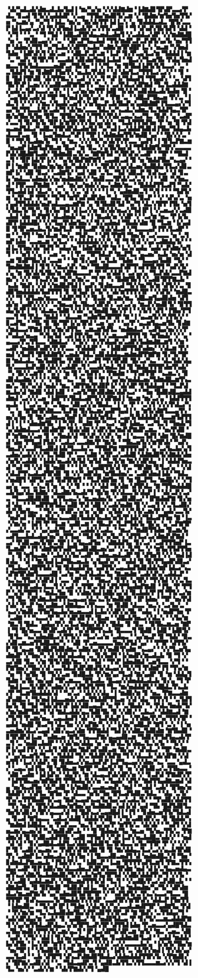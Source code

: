 ▝▟▞▚▟▃▟▞▟▆▃▟▃▙▞▙▟▐▝▆▞▚▞▅▝▞▞▟▟▇▟▆▝▐▟▇▟▊▜▛▟▛▃▃▞▛▟▃▝▊▃▟▝▊▜▞▞▄▟▟▟▛▝▞▃▄▝▜▜▙▞▆▟▉▜▞▃▆▝▞▝█▟▆▞▆▜▅▜▅▜▜▞▅▝▚▃▆▞▄▝▚▞▜▝▐▟▃▝▆▞▄▝▇▞▟▞▛▛▐▟▐▃▚▝▄▝▉▟▟▟▃▟▃▝█▜▞▃▃▛▐▟▐▃▄▞▃▞▟▝▛▞▟▜▅▟▐▃▟▞▛▃▚▜▜▞▃▟▉▝▝▜▝▟▚▟▚▜▙▜▟▜▝▟▟▝▝▞▜▝▝▝▃▝▝▜▝▜▟▝▐▟█▃▟▜▛▟▄▃▅▟▃▟▅▜▝▞▃▟▟▃▞▟▛▝▞▞▆▟▇▟█▝▅▝▃▝▛▟▉▃▄▞▞▝▃▝▝▟▛▃▛▜▄▃▙▟▝▜▜▞▆▟▛▃▛▃▛▟▜▞▄▞▙▝▅▞▜▜▛▝▟▟▅▞▞▜▜▝▚▞▜▃▙▞▞▟▛▜▚▃▙▞▚▟▇▞▅▜▛▟█▛▐▃▚▝▅▃▆▝▚▜▅▟▜▟▅▝▐▟▛▟▚▜▝▟▞▃▅▝▝▟█▃▛▃▛▃▆▝▐▃▛▝▊▞▛▃▄▜▃▞▆▝▜▟▟▟▐▝▆▝▃▝▚▟▚▝▊▜▛▞▜▝▃▃▟▟▝▟▊▟▅▜▅▟▐▃▙▟▝▝█▃▞▞▜▃▅▜▙▝▛▟▄▜▅▟▆▃▃▜▜▞▙▟▃▃▃▃▅▟▛▃▞▜▙▜▅▝▐▝▞▜▃▝▆▝▉▜▙▟▐▟▜▞▙▜▃▃▞▝▃▝▃▜▟▟▜▝▆▝▊▟▇▛▐▜▅▜▚▝▅▃▙▞▛▟▟▝▝▟▝▟▅▜▃▞▜▜▜▃▞▃▞▞▝▝▊▝▊▝█▟▐▜▛▟▊▝▟▞▛▛▇▃▚▝▃▟▝▞▞▃▜▝▚▛▐▞▜▟▄▟▜▝▜▜▄▟▚▝▝▃▝▟▜▜▙▜▚▛▐▃▅▞▞▞▄▟▉▃▟▛▇▜▅▜▚▝▚▃▚▝▃▞▛▟▃▞▟▛▇▟▝▜▃▜▃▟▟▟▇▞▄▟▞▃▜▟▚▃▃▞▃▜▚▝▐▝▃▞▅▞▅▞▛▛▐▟█▝▜▞▟▞▚▟▊▟▟▃▟▞▙▟▅▝█▝▝▃▄▜▟▞▃▟▞▟▝▜▛▝▜▞▅▟▐▞▜▞▄▞▄▝▝▛▇▝▃▝▝▟█▃▛▜▙▃▅▝▛▞▃▝▐▟▃▜▝▞▝▞▝▞▆▃▚▜▄▟▞▃▅▜▝▞▅▜▄▃▛▃▙▜▙▟▚▞▄▟█▟▇▛▐▜▃▃▄▞▞▜▄▞▜▞▜▜▃▃▙▜▞▃▟▞▜▝▟▞▆▞▃▃▃▜▟▃▚▞▚▃▟▃▚▟▆▃▜▃▜▟▟▜▄▃▜▛▇▞▅▜▙▞▙▜▅▝▉▜▃▝█▜▙▞▆▟▝▞▜▜▞▞▛▟▞▃▄▃▚▃▞▜▃▝▉▟▚▝▄▝▃▟▛▞▃▃▜▝▉▞▜▞▙▝▉▛▐▞▆▜▛▞▛▞▙▞▄▞▟▞▄▝▜▃▙▜▜▜▟▜▅▝▛▝▅▝█▝▛▟▄▃▅▟▜▟▃▞▚▟█▃▜▜▛▟▛▟▃▟▅▜▟▝▚▞▚▟▐▃▞▟▟▟▜▟▊▟▐▜▙▞▜▟▄▃▙▟▃▃▛▃▄▝▉▝▐▃▄▜▅▟▃▞▚▛▐▝▜▛▐▝▟▟▆▟▅▜▜▞▆▟█▝▄▞▝▝█▞▞▞▃▝▉▝▝▜▚▜▃▟▅▞▙▝▜▝▄▝▆▃▝▞▞▞▜▞▚▞▟▞▛▞▛▃▃▝▄▟▜▝▐▝▉▜▃▛▇▃▆▝▅▃▅▛▐▟▆▜▄▛▇▃▆▝█▃▞▝▆▝▉▃▝▞▄▜▙▜▄▞▟▝▜▜▟▟▇▜▞▜▛▞▃▃▃▃▛▟▞▟█▟▇▜▃▟▞▝█▟▆▟▊▃▜▞▃▝▇▛▇▜▟▝▚▜▛▟▚▞▃▟▛▝▝▜▛▝▝▜▙▟▃▜▝▝▉▛▐▟▞▛▐▞▞▝▚▞▙▜▙▛▇▛▇▜▝▃▄▟▊▃▟▝▉▝▅▝▇▟▟▜▙▞▚▃▄▞▝▛▐▝▆▟▛▝▉▟▅▞▆▞▆▞▙▞▚▟▟▞▝▝▃▜▛▟▞▞▄▞▟▃▅▞▙▟█▟▄▜▜▃▞▟▊▃▆▛▐▞▝▟▉▝▉▃▞▝▃▟▇▜▞▝▄▟▝▟▉▝▃▜▃▝▜▟▝▟▉▃▛▝▊▟▚▃▞▝▟▝▊▃▙▝▅▟▃▃▚▟▅▟▞▞▅▞▅▟▆▟▇▞▞▝▆▟▊▃▃▜▛▟▞▃▞▃▜▝▐▝▝▟▊▝▚▜▅▃▟▝▐▜▛▃▃▛▇▟▇▝▝▃▞▝▆▞▄▞▆▟▞▞▄▃▚▟▇▞▆▃▝▝█▟▟▟▜▜▃▟▜▝▚▟▞▜▜▃▟▟▐▟▝▟▃▞▚▝▄▝▄▝▞▃▝▟▝▞▝▝▐▝▚▝▄▟▆▟▉▃▜▝▚▜▝▝▝▝▜▟▜▞▆▝▄▜▚▃▛▝▛▜▞▝▜▞▜▝▆▜▚▟▚▟▛▟▆▝▚▟▃▝█▜▄▝▉▃▛▝▝▞▝▟▚▞▃▝▅▞▄▟▜▜▟▟▟▞▅▟▚▟▃▃▄▃▆▛▇▝▄▝▊▜▙▟▊▜▟▝▚▞▜▝▟▃▚▜▛▛▐▜▙▝▅▜▚▜▟▃▜▞▜▞▚▝▊▞▙▞▜▟▝▟▐▃▞▞▅▝▉▞▟▞▅▃▞▞▜▟▐▛▐▝▞▃▅▃▞▞▃▟▉▃▙▟▝▟▅▝▚▛▇▜▝▟▃▟▅▟▞▝▅▝▐▝▇▃▟▞▅▝▞▟▛▝▞▝▃▞▆▝▅▃▝▛▐▞▙▟▛▛▐▟▟▟█▞▝▞▞▜▄▞▛▟▅▜▅▞▞▝▊▞▄▟▅▟▝▜▙▟▞▟▆▝█▝▜▃▆▝▐▞▄▟▉▝▊▜▛▃▅▃▙▃▜▞▆▟▜▃▛▝▜▜▃▟▛▝▊▟▞▟▃▟▝▞▜▃▃▃▄▛▐▜▚▜▃▟▛▝▆▝▝▃▜▜▝▝▆▞▟▃▆▝▅▞▃▝▜▟▚▃▝▝▟▜▝▛▇▜▝▜▅▞▙▝▃▞▃▃▃▝▅▝▃▜▅▛▐▟▅▝▃▃▅▃▆▝▄▜▃▞▝▝▟▟▟▟▟▞▞▞▚▝▊▝▜▝▊▟▝▞▄▞▃▟▇▟▄▜▞▝▝▟▐▃▜▜▅▞▟▞▜▟▜▝▚▟▄▞▆▝▐▟▆▜▟▞▛▝▇▝▐▃▚▞▄▟▄▝▄▟▞▃▛▟▆▞▅▜▜▝▝▝▅▜▝▞▄▝▝▃▅▝▃▝▐▝▛▃▝▜▛▜▟▃▛▝▇▃▛▜▃▝▄▃▅▞▚▃▙▝▅▞▅▝▟▃▆▝▉▟▛▜▙▞▟▝▃▃▆▝▝▝▇▝▊▞▄▟▝▃▜▃▙▝▜▟▅▝▝▜▃▃▄▞▙▟▊▝▜▞▝▜▅▟▇▟▇▟▐▝▊▜▝▞▆▃▞▟▚▝▅▞▝▜▙▟█▃▃▃▛▟▛▜▚▟▜▜▙▜▜▝▚▟▚▜▞▞▄▝▆▝█▞▟▞▙▜▙▞▆▝▟▛▇▃▃▃▛▝▛▝▚▞▟▟▚▝▃▞▄▞▄▝▜▃▛▟▞▃▃▛▇▟▆▞▚▝▞▞▝▜▚▃▛▞▆▝▜▞▚▞▆▞▃▝▜▝▛▝▚▝█▟▇▜▙▜▝▞▃▟▊▜▛▛▇▃▙▝▚▃▙▝▇▟▚▝▞▟▝▞▆▟█▟▜▟▐▝▄▟▚▝▊▟▆▃▃▟▝▜▞▞▆▞▜▞▆▝▟▜▞▞▃▝▊▟▉▜▅▟▟▟▟▞▙▟▜▜▜▝▊▝▊▜▄▛▐▞▜▞▚▝▟▞▆▜▜▜▚▜▛▝▝▞▟▜▞▝▆▟█▃▞▞▝▜▝▟▜▃▅▞▆▃▃▝▟▟▛▞▜▝▞▝▉▃▙▝▉▃▆▞▆▃▝▟█▃▆▜▄▟▉▟▅▝▟▜▟▞▅▝▄▟▛▞▞▞▞▝▃▜▅▃▄▜▃▜▙▃▞▟▛▟▚▝▃▞▃▞▄▝▆▃▛▞▅▟▊▜▞▝▉▜▜▟▄▜▞▛▐▝▜▝▟▃▆▃▜▟▇▝▞▟▞▝▄▜▅▟█▝▇▞▞▛▐▝▝▞▙▜▝▟▜▝▐▜▙▞▛▜▃▃▜▝▜▝▛▟▃▝▇▟▟▝▝▟▃▃▆▝▚▟▆▜▅▜▛▜▛▝▇▝▐▝▄▃▅▜▞▞▚▜▜▞▞▝▊▃▟▜▄▝▝▜▙▝▉▝█▞▜▛▐▞▄▜▛▟▝▃▅▝▄▞▝▝▄▞▛▝▄▃▆▜▄▃▅▜▙▝▊▟▇▞▆▟▃▃▞▛▇▟▐▜▚▞▆▞▟▜▜▃▝▃▆▃▆▜▟▜▃▝▅▟▆▟▃▞▝▃▟▜▄▞▅▞▞▞▛▞▚▟▃▞▅▃▄▝▚▜▄▜▟▝▃▟▐▜▚▜▅▝▜▝▞▃▆▃▃▟▜▜▜▝▊▝▆▜▅▟▞▝▞▝▄▝▄▃▃▞▛▃▜▜▃▃▝▟▇▟▃▞▝▞▜▞▞▝▛▞▛▟▄▟▚▞▃▟▛▞▙▟▆▟▇▃▆▜▝▞▆▝▃▟▛▝▅▟▇▟▚▟▛▞▛▞▛▃▃▝▛▟▟▟▛▝▃▝▐▟▉▟▛▜▜▟▚▟▅▞▝▞▟▃▆▝▛▞▅▟▝▞▙▟▜▝█▜▟▟▇▜▞▃▅▟▞▜▟▃▚▟▊▟▟▟▄▃▆▟▆▟▛▛▇▛▇▝▊▞▜▞▜▛▇▝▆▟▃▟▃▝▆▞▙▟█▜▄▝▛▟▉▞▞▃▟▜▝▜▚▜▛▟▊▝█▞▃▞▚▃▝▝▟▃▜▟▞▟▄▜▞▃▃▃▙▟▚▟▊▞▟▞▞▃▟▟▛▃▜▝▃▃▟▞▅▟▃▜▟▝█▝▇▟▄▜▜▜▛▟▅▜▚▟▞▝▚▝█▞▞▃▆▜▚▝▚▞▞▝▆▝█▝▃▜▟▜▚▝▝▛▇▟▆▝▝▜▚▟▜▜▛▝▚▃▆▃▚▝▉▟▊▟▄▟▆▞▞▝▞▝▞▜▙▝▚▃▝▝▅▝█▝▝▛▐▝▄▞▅▞▅▟▟▃▅▞▜▟▆▟█▃▆▜▚▃▆▞▃▝▉▞▚▞▟▝▅▟▞▝▆▃▝▟▛▛▇▞▛▟▉▛▐▞▝▟▞▟▛▝▊▜▟▟▄▟▝▝▜▃▛▟▆▃▙▞▟▝▇▟▉▝▟▟▐▟▊▝▝▃▅▜▞▜▛▟▉▟▇▞▟▟▚▃▞▝▝▜▅▝█▟▉▟█▃▄▟▟▟▆▟▝▃▞▞▞▃▅▝▐▟▛▜▚▜▙▟▃▟▛▜▞▞▟▛▇▟▐▝▆▃▆▝▆▞▃▞▄▝▐▟▟▜▜▜▄▃▙▝▐▝▃▞▃▝▛▝▃▜▄▃▝▟▊▃▞▞▄▜▙▟▃▝▐▝▄▝▛▝▝▃▚▜▝▞▞▞▛▟▃▞▚▝▃▝▄▝▇▜▅▜▛▟▇▃▃▜▃▛▇▝▉▞▙▃▆▞▄▟▛▜▄▟▐▝▄▝▆▜▞▟▇▜▃▃▄▜▚▝▅▞▄▜▅▝▊▝▇▞▃▟▆▃▄▜▅▛▐▞▚▟▟▞▆▜▟▃▝▃▄▞▙▜▟▟▟▟▚▜▃▃▆▜▟▜▜▟▐▝▐▝▝▟▅▟▆▜▙▝▐▝▚▜▚▝▚▟▇▝▛▝▚▃▞▝▅▛▐▟▅▃▝▃▞▜▃▜▝▜▅▟▞▜▚▞▟▟▆▟▃▃▞▟▊▟▆▜▛▝▉▟▞▟▇▝▞▟▛▞▙▞▆▟▚▛▇▟▛▃▆▃▝▝▅▞▛▟▉▝▛▝▆▜▅▞▞▃▅▝▊▝▃▜▅▟▞▟▝▜▞▟▚▞▞▟▚▝▅▝▐▝▄▃▃▜▟▜▝▟▆▝█▞▆▟█▟▝▟▅▝▛▜▄▟▐▜▟▞▝▃▟▃▞▃▃▟▇▞▛▝▇▞▙▝▝▜▙▃▅▜▞▞▆▜▛▟▞▝▚▟▚▜▅▃▛▞▃▃▛▜▃▟▉▟▐▟▞▜▃▃▙▞▃▝▜▜▙▛▇▝█▜▜▜▚▟▚▝▄▝▃▞▙▃▙▞▄▜▃▟▅▞▄▟▞▞▞▞▜▃▜▟█▝▛▝▃▃▚▟▇▝▄▜▛▃▞▃▟▟█▝▟▟▇▟▉▜▞▟▇▟▞▟▅▞▅▜▞▃▟▟▊▝▐▟▟▞▅▃▟▞▙▜▟▝▅▜▟▝▜▃▜▞▆▝▇▞▞▟▛▟▄▝▐▝▟▟▟▜▅▃▟▝▚▟▝▜▝▞▟▝█▝▅▟▉▝▝▝▐▞▚▝▄▟█▜▜▞▟▝▛▃▝▜▛▟▇▝▊▜▃▞▄▝▝▞▟▞▟▃▛▜▚▃▟▃▟▜▛▟▊▝▉▝▞▞▚▟▛▟▄▝▆▜▙▟▅▞▃▝▃▟▛▟▅▟▐▟▞▝▜▟▃▞▅▟█▜▝▟▛▜▞▃▟▝▉▟▜▛▇▜▝▝▜▃▛▟▇▜▅▝▊▝▆▝█▃▛▜▃▝▆▟█▞▞▝▞▜▄▞▄▝▃▃▝▃▚▃▜▝▅▝▄▝▞▝▊▝▝▝▞▝▟▟▝▜▞▟▆▝▟▜▛▟▃▝▇▝▜▜▅▟▟▟█▃▙▜▄▞▟▃▜▟▇▞▝▟▃▟▇▞▙▃▟▞▜▝█▞▆▝▛▞▟▃▃▜▞▟▄▛▐▝▝▟▞▃▛▞▃▞▃▝▜▃▃▟█▟▉▟▉▝▄▜▜▃▄▃▚▝▆▃▅▟▅▞▙▝▃▟▊▟▉▃▞▝▐▛▇▟▅▛▇▝▊▞▅▟▝▟▄▝▝▝▚▟▛▛▇▜▟▃▚▟█▝▛▟▝▟█▝▞▃▟▞▅▟▇▝█▝▞▃▄▜▝▞▃▜▃▟▉▞▟▞▚▜▅▜▄▃▝▝▜▞▃▝▛▟▛▃▚▞▅▝▄▜▛▝▄▜▟▞▝▞▚▜▞▃▆▞▛▝▄▟▞▃▃▜▞▝▅▟▚▟▝▜▚▟▄▜▟▃▚▃▃▟▉▞▙▟▟▞▙▃▙▞▅▜▞▛▐▟▞▞▜▟▃▟▜▜▅▝▇▝▐▃▝▞▆▞▅▝▐▟▜▝▛▝▜▃▆▝▄▟▊▃▆▝▃▜▙▃▛▃▜▃▛▜▟▞▙▝█▞▄▝▄▝▃▛▇▜▛▞▃▃▟▞▃▝▞▝▄▞▄▟▞▜▃▞▃▝▃▟▟▞▞▃▟▃▝▝▆▃▞▝▆▟▉▜▜▟▅▝▉▃▆▞▙▃▟▜▃▃▙▟▃▟▄▞▅▞▚▞▛▜▄▞▝▜▟▝▉▞▚▞▙▞▚▝▟▜▜▃▞▃▞▟▆▟▚▛▇▟▝▃▞▝▛▟▊▃▅▞▙▜▛▃▜▛▐▝▄▜▄▃▟▜▅▝▝▟▇▟▟▜▄▝▊▞▃▞▝▃▟▜▜▜▅▛▐▃▜▃▆▟▛▝▐▜▝▟▆▛▇▜▚▟▛▜▃▟▊▟█▃▅▞▄▞▝▞▃▜▞▜▃▝▞▝▆▜▄▜▜▟▜▜▅▝▚▝█▝▆▜▄▃▆▞▝▃▙▞▞▞▙▞▃▟▛▝▚▟▅▃▅▟▃▟▛▝▉▝▟▜▅▜▝▞▞▝▅▟▐▟▊▟▄▝▝▟▝▝▇▞▙▟▐▃▛▜▙▃▅▃▙▝▄▜▄▟▚▞▚▝▚▟▟▝▉▝▉▞▛▜▄▟▛▟▉▃▞▞▜▃▙▃▞▟█▜▜▟▞▝▇▝▉▟▄▟▟▜▄▝▄▟▜▜▞▃▄▃▙▟▜▟▊▟▟▞▆▛▐▟▃▞▚▃▚▛▇▜▛▟▆▜▃▃▃▟█▝▃▞▆▝▚▃▛▟▃▟▃▜▄▝▇▃▆▟▆▝▃▟▞▟▚▞▃▟▟▃▛▝▚▃▚▃▜▜▄▞▞▟▛▟▐▝▃▃▝▟▛▝▚▝▝▜▅▃▞▝▊▜▚▝▄▜▛▞▝▜▚▜▟▝▞▞▃▜▃▝▞▜▜▜▛▃▟▃▜▃▃▜▝▞▃▟▝▃▜▜▛▃▜▟▝▟▜▞▛▜▄▟▅▛▇▟▊▝▐▜▄▝▛▝▛▜▛▝▄▜▞▜▛▜▝▝▆▟▃▜▅▝▉▝▞▟▆▞▙▟▐▟█▞▄▞▟▝▉▃▙▟▞▛▐▜▝▜▜▞▃▞▆▞▜▝█▃▝▟▛▟▆▃▙▟▜▜▚▃▄▃▄▞▟▃▚▃▜▞▅▟▉▟▊▝▐▛▐▟▅▞▝▜▛▝▅▞▛▟▞▟▞▝▛▃▛▝▆▞▄▟▇▃▞▟▇▟▄▃▚▜▚▃▃▝▆▝▉▟▉▝▟▃▃▝▅▃▚▝▃▞▙▞▃▝▚▃▞▞▆▟▊▃▜▜▅▜▄▃▙▞▅▃▅▃▃▟▐▃▙▞▞▟▛▞▄▜▙▝▚▟▄▝▐▝▅▟▛▜▅▝▛▝▃▟▇▝▝▝▚▃▃▞▛▝▚▞▝▟▛▟▊▜▚▝█▃▅▝▝▟█▃▙▜▅▃▞▞▟▃▚▝▝▞▙▞▆▝▇▃▜▝█▟▃▝▄▟▄▞▛▞▃▜▃▞▆▟▄▞▟▜▚▝█▟▄▝▊▝▉▃▝▝▉▜▙▃▆▃▅▝▇▛▐▝▜▝█▞▅▃▃▜▛▟▛▃▟▞▛▝▚▞▟▜▛▜▚▃▙▝█▃▃▃▜▝█▟█▝▐▟█▝▐▟▉▜▞▝▊▜▃▝▚▃▚▟▅▟█▃▞▞▛▜▞▞▝▜▃▞▃▞▅▝▃▟▄▃▝▝▄▞▅▃▛▝▉▝▜▟▞▝▉▃▞▟▊▃▆▃▅▜▜▟█▃▙▞▚▝▝▟▊▝▛▃▅▃▃▃▃▜▅▞▟▜▟▝▄▞▝▝▛▜▛▝▟▜▜▞▛▝█▝▄▃▅▝▉▟█▟▜▟▉▟▆▃▚▟▇▞▄▞▛▞▅▟▊▜▚▟▆▝▚▃▄▞▝▝▞▞▜▃▅▜▄▟▆▟▛▝▞▜▅▞▚▝▟▝▟▟▚▟▃▟▄▝▃▝▊▞▙▟▜▝▐▞▅▟▛▞▆▃▟▃▙▝▉▝▜▝▞▃▞▟▉▝▉▃▝▞▆▝▉▜▞▟█▞▆▃▝▞▝▜▟▝▝▜▚▛▐▟▅▟▇▟▝▃▅▜▃▃▝▞▜▝▝▛▇▜▅▞▞▜▙▞▞▟▝▃▃▜▟▃▛▟▛▟▉▟▜▞▟▃▄▞▞▜▞▞▜▝▛▟▆▛▐▜▝▜▚▞▆▝▅▝▜▝▅▜▙▝▉▝▜▞▞▃▅▝▉▟█▃▙▝▛▞▆▞▄▞▜▃▟▝▇▞▄▟▛▝▊▝▆▝▟▟▄▜▜▟▆▝▄▜▙▝▅▞▄▟▝▜▛▃▆▃▃▝█▜▃▟▃▝█▃▄▞▞▟▅▟▟▃▟▃▙▝▊▞▄▝▜▝▛▝▆▟▐▃▃▜▞▟▛▞▚▟▆▞▞▃▞▟▜▟▜▞▛▜▝▜▃▝▆▞▅▟▟▟▜▞▝▟█▟▃▜▚▃▙▞▛▝▜▃▆▜▙▟▟▟▞▟▝▝▚▞▃▞▝▟▞▞▞▟▄▝▐▝▆▟▉▞▆▝▊▝▅▃▝▛▇▃▃▟▆▟▚▟█▃▚▝▜▞▅▟▐▟▃▃▅▟▞▃▟▃▜▜▟▟▛▜▜▃▅▝▞▟▝▟▄▝▜▜▚▜▝▝▃▜▟▜▙▞▙▝█▝▜▟▝▜▟▞▟▜▚▛▐▟▞▟▉▃▄▃▛▝▅▝▛▝▃▜▙▟▞▝▚▝▛▟▃▜▅▟▞▜▞▞▆▞▆▟▛▜▟▞▜▝▟▝▇▟▃▟▟▞▄▃▜▟▊▜▙▝▉▝▞▟▊▞▝▃▙▃▞▝▟▟▇▃▟▝▇▞▜▞▜▝▛▃▆▞▅▃▝▃▄▃▙▟▜▝▟▞▝▞▜▃▛▟▄▛▐▃▝▞▛▟▆▞▛▞▚▞▜▜▚▜▛▝▄▟▟▝▅▟█▝▉▃▞▜▝▟▃▜▅▝▞▞▄▛▇▞▚▝▞▝▐▞▅▞▚▟█▃▛▝▇▜▝▃▚▝▐▝▅▃▅▟▆▞▟▃▞▃▄▟▝▟▊▞▄▃▞▟▆▝▛▛▇▟▟▝▜▟▐▞▞▟▇▃▜▟▉▟▆▝▇▜▙▟▉▝▊▜▛▟▛▟▐▃▅▝▚▟▆▃▅▝▇▜▞▜▄▃▃▛▇▞▄▃▄▟▉▃▆▝▜▟▊▞▛▜▟▜▄▃▟▞▛▃▜▝▃▝▅▟▊▃▙▟▛▝▝▞▟▞▅▞▟▟▄▝▅▝▃▜▛▟▃▜▞▟▅▃▜▃▚▞▙▝▝▜▞▞▝▛▐▞▄▟▐▜▚▝▞▃▙▜▝▟▊▟▅▝▇▟▚▟▚▟▊▃▅▝▇▞▄▞▝▟▚▟▃▞▝▜▛▝▆▟▉▃▞▝▄▞▅▃▆▜▞▜▃▝▃▜▟▟▟▝▜▞▃▜▟▟▛▞▙▛▇▝▜▝▞▟▃▃▙▝▟▞▟▛▇▝▞▟▅▜▜▝▐▃▞▞▟▟▚▝█▝▉▟▅▃▞▞▅▃▙▟▚▛▐▃▛▜▄▃▄▞▞▟▅▞▚▃▝▃▃▝▄▟▃▞▝▃▄▃▚▟▐▜▄▝█▝▅▜▙▃▆▝▇▜▛▝▚▟▅▜▞▝▊▝▅▝▞▟▜▟▊▃▞▃▜▜▙▃▃▝▝▟▇▝▃▟▆▝▐▟▐▟▚▞▝▟▄▜▚▝▆▝▟▃▄▃▛▟▞▟▛▞▅▝▞▝▊▃▛▟▝▛▇▟▛▞▛▝▐▟▜▜▙▃▅▞▆▛▇▟▜▝▛▜▙▟▄▜▞▞▅▝▃▜▄▟▞▝▟▜▞▝▇▟▜▜▄▟▇▃▆▟▝▟▄▝▅▞▙▃▟▜▅▝▟▞▚▟█▝▐▞▆▟▉▞▃▃▅▃▅▟▚▝▆▟▝▝▚▟▟▝▃▟▞▝█▜▅▞▅▜▟▟▛▞▝▞▟▜▃▝▇▜▅▝▛▝▟▃▃▝▅▜▞▜▅▝█▜▃▟▜▟▉▃▜▟▃▝▝▟▄▝▃▜▞▜▚▞▃▜▜▜▙▟▛▜▞▃▄▝▇▟▚▃▄▟▚▃▄▜▄▜▄▞▃▞▃▟▃▜▞▝▝▜▚▟▉▞▟▟▜▜▝▜▚▝▆▟▚▝█▜▞▟▃▟▅▞▆▜▅▞▄▞▙▟▇▟▊▃▚▟▐▞▟▝▄▟▝▜▙▝█▟▜▟▉▜▃▜▅▜▞▟▊▞▚▜▛▞▄▃▃▞▟▝▜▝█▟▚▃▞▃▄▟█▟▐▝▐▜▝▝▊▟▅▃▅▜▜▞▜▟▃▟▄▝▊▃▟▝▇▜▄▃▃▝▃▟▃▞▟▟█▝▟▟▟▞▛▟█▝▝▞▜▞▃▟▊▟▛▞▃▝▉▝█▟▟▞▚▝▆▟▆▟▐▟█▟▃▝▄▝▛▃▛▃▃▝▅▃▜▝▄▞▄▞▛▝▆▜▜▞▃▝▟▞▟▞▝▝▚▟▜▝▞▟▅▃▆▞▄▃▅▞▟▝▚▞▆▟▊▟▛▃▙▝▝▝▉▝█▟▅▟▞▜▄▝▆▃▅▝▜▞▅▃▜▜▞▃▝▛▇▟▆▞▟▝█▝▛▟▉▃▟▟▜▜▙▝▃▟█▝▜▜▅▜▝▞▚▛▐▃▛▞▅▃▙▟█▃▚▟▞▞▝▝▅▟▝▟▝▟▝▝▊▞▄▟█▟▃▟▟▜▃▞▟▟▞▜▟▟▊▜▃▜▛▟▃▃▚▞▙▞▜▜▛▝▛▝▞▝▞▞▛▝▉▝▃▟▊▞▄▃▅▞▃▝▛▟▛▞▟▜▛▟▇▝▉▝▉▝▇▞▟▟▄▃▜▃▞▃▞▞▄▃▙▜▛▟▊▜▚▝▃▟▆▛▐▃▚▟▅▃▟▃▚▜▚▜▅▝▐▝█▃▃▟▉▃▅▟▜▝▟▝▅▟▆▟█▃▚▜▝▜▅▝▊▟▆▟▃▛▇▃▅▃▙▝▐▜▟▞▛▞▃▝▐▟▉▃▛▝▐▃▆▝█▜▜▜▚▟▜▃▆▜▝▛▇▃▜▜▚▟▄▞▃▟▛▝▊▛▐▟▉▞▅▞▟▃▃▟▅▃▛▟▛▟▜▃▃▜▛▟▆▝▅▟▝▟▐▞▃▜▄▃▅▟▄▃▅▜▚▃▞▟▇▞▙▃▙▟▇▟▉▞▜▞▞▃▙▞▆▜▄▜▛▜▟▝▞▟█▞▟▟▟▜▚▞▜▝▞▞▙▝▞▞▃▟█▝▄▟▟▃▆▟▚▝▞▜▙▃▆▟▜▜▜▞▟▝▜▃▜▝▝▞▄▟█▞▛▃▞▃▛▟▉▃▙▝▝▟▇▟▆▜▄▝▉▝▉▛▇▟▊▝▜▟▉▟▚▟▐▃▝▜▞▃▞▞▅▝▆▟▅▟▆▞▚▞▜▞▝▟▛▟▆▟▃▞▆▃▅▛▇▞▙▝▄▞▚▟▅▟▉▜▟▜▛▜▛▝▞▝▚▟▜▟▜▞▃▜▚▃▚▃▃▞▜▃▃▝█▜▜▜▛▝▊▟▚▃▃▃▃▜▞▜▅▟▟▞▛▞▛▟▛▝▃▃▟▜▛▞▆▜▛▟▚▝▟▟▃▛▐▜▅▜▜▝▐▟▅▟▉▃▝▝▜▞▄▛▐▛▐▝▜▟▆▝▞▟▄▜▞▞▚▞▃▃▟▃▆▟▛▜▛▝▄▟▇▜▄▝▛▟▝▝▛▞▆▞▆▝▜▃▚▃▙▟▉▟▅▜▙▞▟▜▚▟▊▜▚▜▛▃▛▝▇▝█▟▚▝▃▜▜▟▄▞▜▝▚▟▞▟▛▟▄▞▆▝▃▟▞▝▊▝▄▟█▃▞▝▊▝▅▟▉▜▟▃▄▝▛▝▊▞▜▞▃▃▆▃▟▟▟▛▇▜▝▞▄▞▅▜▜▟▃▟▛▟▄▃▚▞▅▜▛▜▃▟▚▜▛▝▟▜▜▟▐▟▅▝▛▃▅▃▃▞▄▟█▜▟▃▃▜▙▞▅▟▊▞▛▜▚▜▞▃▆▞▄▃▜▝▐▛▐▃▞▟▛▜▞▟▛▃▆▝▅▜▞▝▇▃▝▃▅▃▝▟▊▝▄▟▚▝▞▜▞▝▟▟▐▝▊▞▅▞▄▟▆▟▄▜▅▜▄▝▊▃▟▟▆▟▊▜▃▟▝▝▄▟▟▝▆▟▟▞▙▞▟▜▙▝▐▃▚▜▛▝▆▜▚▝▚▞▅▝▛▝▝▞▞▟▝▃▞▞▃▃▃▃▙▞▄▝▐▞▅▜▞▜▙▞▆▝▅▞▜▛▐▝▝▞▙▟▉▜▞▝▞▜▃▟▇▝▇▞▜▜▚▝▐▟▜▝▃▝▟▞▛▞▅▟▐▝▛▞▟▞▄▞▃▃▜▃▟▝▝▃▙▝▟▜▛▜▝▟▚▃▛▟▇▟▉▜▙▟▃▞▟▟▅▟▟▟▜▜▛▞▙▝▞▛▇▟▊▞▞▝█▛▇▞▃▟▊▞▟▝▝▃▝▜▟▃▄▟▛▃▜▝▄▟▉▃▙▜▜▃▚▜▜▃▃▃▆▃▞▞▞▜▝▟▐▜▃▝▅▞▞▝▃▟▞▞▆▝▝▟▞▛▇▟▞▞▜▝▄▟█
